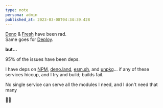 ```yaml
---
type: note
persona: admin
published_at: 2023-03-08T04:34:39.428
---
```


[Deno](https://deno.land/) & [Fresh](https://fresh.deno.dev/) have been rad.  
Same goes for [Deploy](https://deno.com/deploy).

**but…**

95% of the issues have been deps.

I have deps on [NPM](npmjs.com/), [deno.land](https://deno.land/), [esm.sh](https://esm.sh/), and [unpkg](https://unpkg.com/)…  if any of these services hiccup, and I try and build; builds fail.

No single service can serve all the modules I need, and I don't need that many 

💩🌈